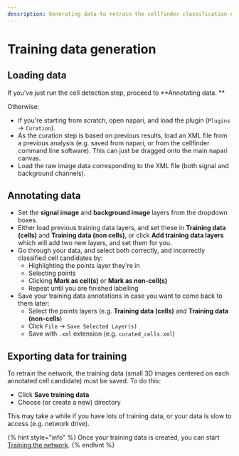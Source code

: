 ```yaml
---
description: Generating data to retrain the cellfinder classification network
---
```


# Training data generation

## Loading data

If you've just run the cell detection step, proceed to **Annotating data. **

Otherwise:

* If you're starting from scratch, open napari, and load the plugin (`Plugins` -> `Curation`).
* As the curation step is based on previous results, load an XML file from a previous analysis (e.g. saved from napari, or from the cellfinder command line software). This can just be dragged onto the main napari canvas.
* Load the raw image data corresponding to the XML file (both signal and background channels).

## Annotating data

* Set the **signal image** and **background image** layers from the dropdown boxes.
* Either load previous training data layers, and set these in **Training data (cells)** and **Training data (non cells)**, or click **Add training data layers** which will add two new layers, and set them for you.
* Go through your data, and select both correctly, and incorrectly classified cell candidates by:
  * Highlighting the points layer they're in
  * Selecting points
  * Clicking **Mark as cell(s)** or **Mark as non-cell(s)**
  * Repeat until you are finished labelling
* Save your training data annotations in case you want to come back to them later:
  * Select the points layers (e.g. **Training data (cells)** and **Training data (non-cells**)
  * Click `File` -> `Save Selected Layer(s)`
  * Save with `.xml` extension (e.g. `curated_cells.xml`)

## Exporting data for training

To retrain the network, the training data (small 3D images centered on each annotated cell candidate) must be saved. To do this:

* Click **Save training data**
* Choose (or create a new) directory

This may take a while if you have lots of training data, or your data is slow to access (e.g. network drive).

{% hint style="info" %}
Once your training data is created, you can start [Training the network](training-the-network.md).
{% endhint %}

